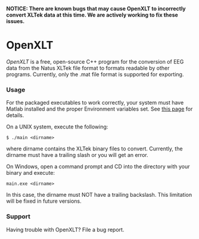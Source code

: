 **NOTICE: There are known bugs that may cause OpenXLT to incorrectly convert XLTek data at this time. We are actively working to fix these issues.**

OpenXLT
=======
*OpenXLT* is a free, open-source C++ program for the conversion of EEG data from the Natus XLTek file format to formats readable by other programs. Currently, only the .mat file format is supported for exporting.

### Usage
For the packaged executables to work correctly, your system must have Matlab installed and the proper Environment variables set. See [this page](http://www.mathworks.com/help/matlab/matlab_external/compiling-engine-applications-with-the-mex-command.html) for details.

On a UNIX system, execute the following:
```
$ ./main <dirname>
```
where dirname contains the XLTek binary files to convert. Currently, the dirname must have a trailing slash or you will get an error.

On Windows, open a command prompt and CD into the directory with your binary and execute:
```
main.exe <dirname>
```
In this case, the dirname must NOT have a trailing backslash. This limitation will be fixed in future versions.

### Support
Having trouble with OpenXLT? File a bug report.
